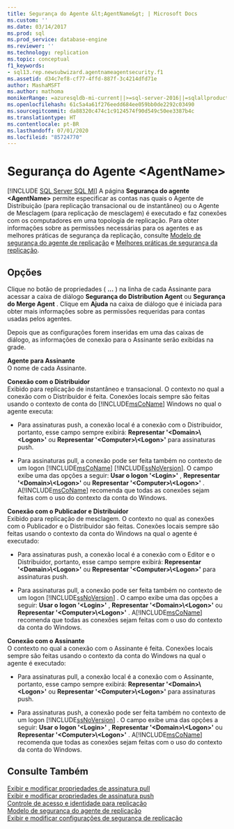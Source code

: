 ```yaml
---
title: Segurança do Agente &lt;AgentName&gt; | Microsoft Docs
ms.custom: ''
ms.date: 03/14/2017
ms.prod: sql
ms.prod_service: database-engine
ms.reviewer: ''
ms.technology: replication
ms.topic: conceptual
f1_keywords:
- sql13.rep.newsubwizard.agentnameagentsecurity.f1
ms.assetid: d34c7ef8-cf77-4ffd-887f-3c4214dfd71e
author: MashaMSFT
ms.author: mathoma
monikerRange: =azuresqldb-mi-current||>=sql-server-2016||=sqlallproducts-allversions
ms.openlocfilehash: 61c5a4a61f276eedd684ee059bb0de2292c03490
ms.sourcegitcommit: da88320c474c1c9124574f90d549c50ee3387b4c
ms.translationtype: HT
ms.contentlocale: pt-BR
ms.lasthandoff: 07/01/2020
ms.locfileid: "85724770"
---
```

# <a name="ltagentnamegt-agent-security"></a>Segurança do Agente &lt;AgentName&gt;
[!INCLUDE [SQL Server SQL MI](../../includes/applies-to-version/sql-asdbmi.md)]
  A página **Segurança do agente \<AgentName>** permite especificar as contas nas quais o Agente de Distribuição (para replicação transacional ou de instantâneo) ou o Agente de Mesclagem (para replicação de mesclagem) é executado e faz conexões com os computadores em uma topologia de replicação. Para obter informações sobre as permissões necessárias para os agentes e as melhores práticas de segurança da replicação, consulte [Modelo de segurança do agente de replicação](../../relational-databases/replication/security/replication-agent-security-model.md) e [Melhores práticas de segurança da replicação](../../relational-databases/replication/security/replication-security-best-practices.md).  
  
## <a name="options"></a>Opções  
 Clique no botão de propriedades ( **...** ) na linha de cada Assinante para acessar a caixa de diálogo **Segurança do Distribution Agent** ou **Segurança do Merge Agent** . Clique em **Ajuda** na caixa de diálogo que é iniciada para obter mais informações sobre as permissões requeridas para contas usadas pelos agentes.  
  
 Depois que as configurações forem inseridas em uma das caixas de diálogo, as informações de conexão para o Assinante serão exibidas na grade.  
  
 **Agente para Assinante**  
 O nome de cada Assinante.  
  
 **Conexão com o Distribuidor**  
 Exibido para replicação de instantâneo e transacional. O contexto no qual a conexão com o Distribuidor é feita. Conexões locais sempre são feitas usando o contexto de conta do [!INCLUDE[msCoName](../../includes/msconame-md.md)] Windows no qual o agente executa:  
  
-   Para assinaturas push, a conexão local é a conexão com o Distribuidor, portanto, esse campo sempre exibirá: **Representar '\<Domain>\\<Logon\>'** ou **Representar '\<Computer>\\<Logon\>'** para assinaturas push.  
  
-   Para assinaturas pull, a conexão pode ser feita também no contexto de um logon [!INCLUDE[msCoName](../../includes/msconame-md.md)] [!INCLUDE[ssNoVersion](../../includes/ssnoversion-md.md)]. O campo exibe uma das opções a seguir: **Usar o logon '\<Login>'** , **Representar '\<Domain>\\<Logon\>'** ou **Representar '\<Computer>\\<Logon\>'** . A[!INCLUDE[msCoName](../../includes/msconame-md.md)] recomenda que todas as conexões sejam feitas com o uso do contexto da conta do Windows.  
  
 **Conexão com o Publicador e Distribuidor**  
 Exibido para replicação de mesclagem. O contexto no qual as conexões com o Publicador e o Distribuidor são feitas. Conexões locais sempre são feitas usando o contexto da conta do Windows na qual o agente é executado:  
  
-   Para assinaturas push, a conexão local é a conexão com o Editor e o Distribuidor, portanto, esse campo sempre exibirá: **Representar '\<Domain>\\<Logon\>'** ou **Representar '\<Computer>\\<Logon\>'** para assinaturas push.  
  
-   Para assinaturas pull, a conexão pode ser feita também no contexto de um logon [!INCLUDE[ssNoVersion](../../includes/ssnoversion-md.md)] . O campo exibe uma das opções a seguir: **Usar o logon '\<Login>'** , **Representar '\<Domain>\\<Logon\>'** ou **Representar '\<Computer>\\<Logon\>'** . A[!INCLUDE[msCoName](../../includes/msconame-md.md)] recomenda que todas as conexões sejam feitas com o uso do contexto da conta do Windows.  
  
 **Conexão com o Assinante**  
 O contexto no qual a conexão com o Assinante é feita. Conexões locais sempre são feitas usando o contexto da conta do Windows na qual o agente é executado:  
  
-   Para assinaturas pull, a conexão local é a conexão com o Assinante, portanto, esse campo sempre exibirá: **Representar '\<Domain>\\<Logon\>'** ou **Representar '\<Computer>\\<Logon\>'** para assinaturas push.  
  
-   Para assinaturas push, a conexão pode ser feita também no contexto de um logon [!INCLUDE[ssNoVersion](../../includes/ssnoversion-md.md)] . O campo exibe uma das opções a seguir: **Usar o logon '\<Login>'** , **Representar '\<Domain>\\<Logon\>'** ou **Representar '\<Computer>\\<Logon\>'** . A[!INCLUDE[msCoName](../../includes/msconame-md.md)] recomenda que todas as conexões sejam feitas com o uso do contexto da conta do Windows.  
  
## <a name="see-also"></a>Consulte Também  
 [Exibir e modificar propriedades de assinatura pull](../../relational-databases/replication/view-and-modify-pull-subscription-properties.md)   
 [Exibir e modificar propriedades de assinatura push](../../relational-databases/replication/view-and-modify-push-subscription-properties.md)   
 [Controle de acesso e identidade para replicação](../../relational-databases/replication/security/identity-and-access-control-replication.md)   
 [Modelo de segurança do agente de replicação](../../relational-databases/replication/security/replication-agent-security-model.md)   
 [Exibir e modificar configurações de segurança de replicação](../../relational-databases/replication/security/view-and-modify-replication-security-settings.md)  
  
  
